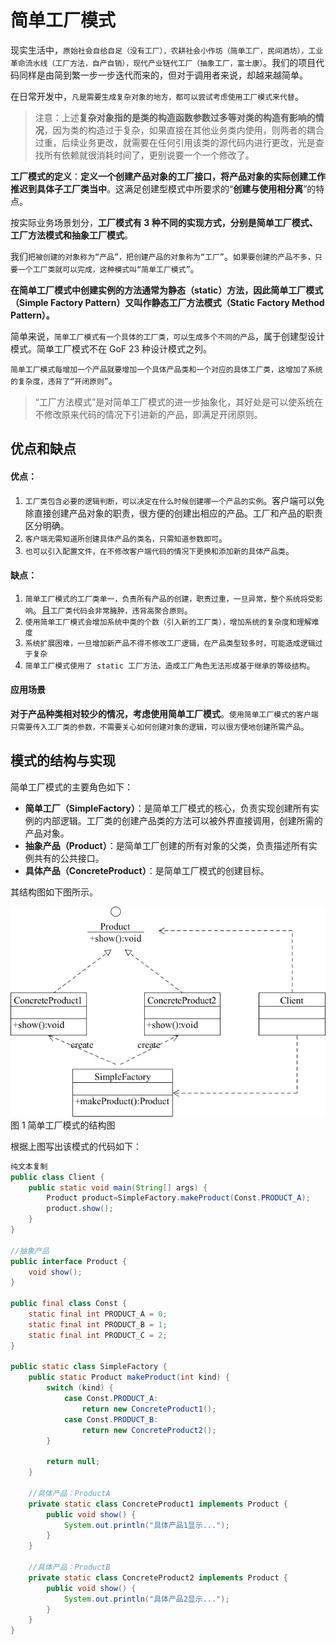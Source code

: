 # 简单工厂模式

现实生活中，`原始社会自给自足（没有工厂），农耕社会小作坊（简单工厂，民间酒坊），工业革命流水线（工厂方法，自产自销），现代产业链代工厂（抽象工厂，富士康）`。我们的项目代码同样是由简到繁一步一步迭代而来的，但对于调用者来说，却越来越简单。

在日常开发中，`凡是需要生成复杂对象的地方，都可以尝试考虑使用工厂模式来代替`。

> 注意：上述**复杂对象指的是类的构造函数参数过多等对类的构造有影响的情况**，因为类的构造过于复杂，如果直接在其他业务类内使用，则两者的耦合过重，后续业务更改，就需要在任何引用该类的源代码内进行更改，光是查找所有依赖就很消耗时间了，更别说要一个一个修改了。

**工厂模式的定义**：**定义一个创建产品对象的工厂接口，将产品对象的实际创建工作推迟到具体子工厂类当中**。这满足创建型模式中所要求的“**创建与使用相分离**”的特点。

按实际业务场景划分，**工厂模式有 3 种不同的实现方式，分别是简单工厂模式、工厂方法模式和抽象工厂模式**。

我们`把被创建的对象称为“产品”，把创建产品的对象称为“工厂”`。`如果要创建的产品不多，只要一个工厂类就可以完成，这种模式叫“简单工厂模式”`。

**在简单工厂模式中创建实例的方法通常为静态（static）方法，因此简单工厂模式（Simple Factory Pattern）又叫作静态工厂方法模式（Static Factory Method Pattern）。**

简单来说，`简单工厂模式有一个具体的工厂类，可以生成多个不同的产品`，属于创建型设计模式。简单工厂模式不在 GoF 23 种设计模式之列。

`简单工厂模式每增加一个产品就要增加一个具体产品类和一个对应的具体工厂类，这增加了系统的复杂度，违背了“开闭原则”`。

> “工厂方法模式”是对简单工厂模式的进一步抽象化，其好处是可以使系统在不修改原来代码的情况下引进新的产品，即满足开闭原则。

## 优点和缺点

#### 优点：

1. `工厂类包含必要的逻辑判断，可以决定在什么时候创建哪一个产品的实例`。客户端可以免除直接创建产品对象的职责，很方便的创建出相应的产品。工厂和产品的职责区分明确。
2. `客户端无需知道所创建具体产品的类名，只需知道参数即可`。
3. `也可以引入配置文件，在不修改客户端代码的情况下更换和添加新的具体产品类`。

#### 缺点：

1. `简单工厂模式的工厂类单一，负责所有产品的创建，职责过重，一旦异常，整个系统将受影响`。且`工厂类代码会非常臃肿，违背高聚合原则`。
2. `使用简单工厂模式会增加系统中类的个数（引入新的工厂类），增加系统的复杂度和理解难度`
3. `系统扩展困难，一旦增加新产品不得不修改工厂逻辑，在产品类型较多时，可能造成逻辑过于复杂`
4. `简单工厂模式使用了 static 工厂方法，造成工厂角色无法形成基于继承的等级结构`。

#### 应用场景

**对于产品种类相对较少的情况，考虑使用简单工厂模式**。`使用简单工厂模式的客户端只需要传入工厂类的参数，不需要关心如何创建对象的逻辑，可以很方便地创建所需产品`。

## 模式的结构与实现

简单工厂模式的主要角色如下：

- **简单工厂（SimpleFactory）**：是简单工厂模式的核心，负责实现创建所有实例的内部逻辑。工厂类的创建产品类的方法可以被外界直接调用，创建所需的产品对象。
- **抽象产品（Product）**：是简单工厂创建的所有对象的父类，负责描述所有实例共有的公共接口。
- **具体产品（ConcreteProduct）**：是简单工厂模式的创建目标。


其结构图如下图所示。

![简单工厂模式的结构图](_images/static_factory_method.png)
图 1 简单工厂模式的结构图

根据上图写出该模式的代码如下：

```java
纯文本复制
public class Client {    
    public static void main(String[] args) { 
        Product product=SimpleFactory.makeProduct(Const.PRODUCT_A);
        product.show();
    }  
}
     
//抽象产品    
public interface Product {          
    void show();     
}   

public final class Const {        
    static final int PRODUCT_A = 0;          
    static final int PRODUCT_B = 1;          
    static final int PRODUCT_C = 2;    
}  

public static class SimpleFactory {             
    public static Product makeProduct(int kind) {               
        switch (kind) {                   
            case Const.PRODUCT_A:                        
                return new ConcreteProduct1();               
            case Const.PRODUCT_B:                         
                return new ConcreteProduct2();            
        }   
        
        return null;        
    }  
    
    //具体产品：ProductA    
    private static class ConcreteProduct1 implements Product {        
        public void show() {            
            System.out.println("具体产品1显示...");        
        }    
    }    
    
    //具体产品：ProductB    
    private static class ConcreteProduct2 implements Product {        
        public void show() {            
            System.out.println("具体产品2显示...");        
        }    
    }    
}
```